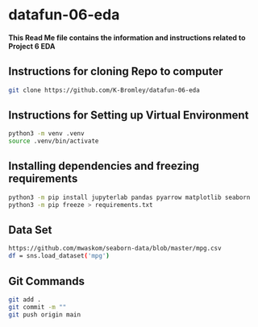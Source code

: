 # datafun-06-eda
#### This Read Me file contains the information and instructions related to Project 6 EDA

## Instructions for cloning Repo to computer
```bash
git clone https://github.com/K-Bromley/datafun-06-eda
```

## Instructions for Setting up Virtual Environment
``` bash
python3 -m venv .venv
source .venv/bin/activate
```

## Installing dependencies and freezing requirements
```bash
python3 -m pip install jupyterlab pandas pyarrow matplotlib seaborn
python3 -m pip freeze > requirements.txt
```

## Data Set
```bash
https://github.com/mwaskom/seaborn-data/blob/master/mpg.csv
df = sns.load_dataset('mpg')
```

## Git Commands
``` bash
git add .
git commit -m ""
git push origin main
```
